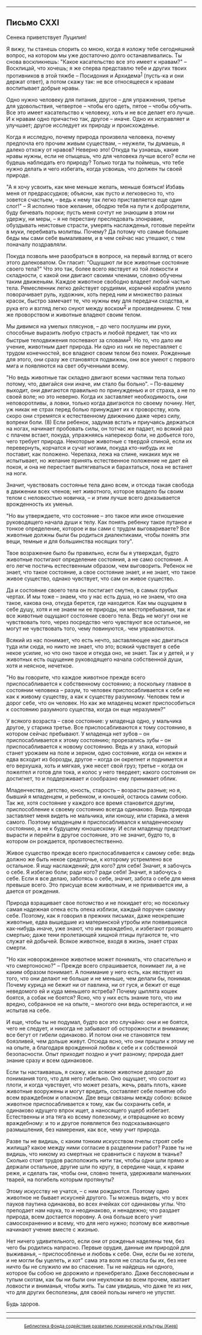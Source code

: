 

* * *

## Письмо CXXI

Сенека приветствует Луцилия!

Я вижу, ты станешь спорить со мною, когда я изложу тебе сегодняшний вопрос, на котором мы уже достаточно долго останавливались. Ты снова воскликнешь: "Какое касательство все это имеет к нравам?" – Восклицай, что хочешь; я же сперва представлю тебе и других твоих противников в этой тяжбе – Посидония и Архидема<sup>[1](refer.htm#pСХХI-1)</sup> (пусть-ка и они держат ответ), а потом скажу так: не все относящееся к нравам воспитывает добрые нравы.

Одно нужно человеку для питания, другое – для упражнения, третье для удовольствия, четвертое – чтобы его одеть, пятое – чтобы обучить. Все это имеет касательство к человеку, хоть и не все делает его лучше. И к нравам одно причастно так, другое – иначе. Одно их исправляет и улучшает; другое исследует их природу и происхожденье.

Когда я исследую, почему природа произвела человека, почему предпочла его прочим живым существам, – неужели, ты думаешь, я далеко отхожу от нравов? Неверно это! Откуда ты узнаешь, какие нравы нужны, если не отыщешь, что для человека лучше всего? если не будешь наблюдать его природу? Только тогда ты поймешь, что тебе нужно делать и чего избегать, когда усвоишь, что должен ты своей природе.

"А я хочу усвоить, как мне меньше желать, меньше бояться! Избавь меня от предрассудков; объясни, как пусто и легковесно то, что зовется счастьем, – ведь к нему так легко приставляется еще один слог!" – Я исполню твое желание, ободрю тебя на пути к добродетели, буду бичевать пороки; пусть меня сочтут не знающим в этом ни удержу, ни меры, – я не перестану преследовать злонравие, обуздывать неистовые страсти, умерять наслажденья, готовые перейти в муки, перебивать молитвы. Почему? Да потому что самые большие беды мы сами себе вымаливаем, и в чем сейчас нас утешают, с тем поначалу поздравляли.

Покуда позволь мне разобраться в вопросе, на первый взгляд от всего этого далековатом. Он гласит: "Ощущают ли все животные состояние своего тела?" Что это так, более всего явствует из той ловкости и складности, с какой они двигают своими членами, словно обучены таким движеньям. Каждое животное свободно владеет любой частью тела. Ремесленник легко действует орудиями, кормчий корабля умело поворачивает руль, художник, хоть перед ним и множество разных красок, быстро замечает те, что нужны ему для передачи сходства, и рука его и взгляд легко снуют между воском<sup>[2](refer.htm#pСХХI-2)</sup> и произведением. С тем же проворством и животные владеют своим телом.

Мы дивимся на умелых плясунов, – до чего послушны им руки, способные выразить любую страсть и любой предмет, так что их быстрые телодвижения поспевают за словами<sup>[3](refer.htm#pСХХI-3)</sup>. Но то, что дало им учение, животным дает природа. Ни одно из них не переставляет с трудом конечностей, все владеют своим телом без помех. Рожденные для этого, они сразу же становятся подвижны, они все умеют с первого мига и появляются на свет обученными всему.

"Но ведь животные так складно двигают всеми частями тела только потому, что, двигайся они иначе, им стало бы больно". – По-вашему выходит, они двигаются правильно по принужденью и от страха, а не по своей воле; но это неверно. Когда их заставляет необходимость, они неповоротливы, а ловки, только когда двигаются по своему почину. Нет, уж никак не страх перед болью принуждает их к проворству, коль скоро они стремятся к естественному движению даже через силу, вопреки боли. (8) Если ребенок, задумав встать и приучаясь держаться на ногах, начинает пробовать силы, он тотчас же падает, но всякий раз с плачем встает, покуда, упражняясь наперекор боли, не добьется того, чего требует природа. Некоторые животные с твердой спиной, если их перевернуть, корчатся и сучат ногами, покуда кто-нибудь их не поставит, как положено. Черепаха, лежа на спине, никаких мук не испытывает, но желание принять естественное положение не дает ей покоя, и она не перестает вытягиваться и барахтаться, пока не встанет на ноги.

Значит, чувствовать состоянье тела дано всем, и отсюда такая свобода в движении всех членов; нет животного, которое владело бы своим телом с неловкостью новичка, – и этим лучше всего доказывается врожденность их уменья.

"Но вы утверждаете, что состояние – это такое или иное отношение руководящего начала души к телу. Как понять ребенку такое путаное и тонкое определение, которое и вы сами с трудом выговариваете? Все животные должны были бы родиться диалектиками, чтобы понять эти вещи, темные и для большинства носящих тогу".

Твое возражение было бы правильно, если бы я утверждал, будто животные постигают определение состояния, а не само состояние. А его легче постичь естественным образом, чем выговорить. Ребенок не знает, что такое состояние, а свое состояние знает, и не знает, что такое живое существо, однако чувствует, что сам он живое существо.

Да и состояние своего тела он постигает смутно, в самых грубых чертах. И мы тоже – знаем, что у нас есть душа, но не знаем, что она такое, какова она, откуда берется, где находится. Как мы ощущаем в себе душу, хотя и не знаем ни ее природы, ни местопребывания, так и все животные ощущают состояние своего тела. Ведь не могут они не чувствовать того, через посредство чего чувствуют все остальное, не могут не чувствовать того, чему повинуются,. чем управляются.

Всякий из нас понимает, что есть нечто, заставляющее нас двигаться туда или сюда, но никто не знает, что это; всякий чувствует в себе некое усилие, но что оно такое и откуда оно, не знает. Так и у детей, и у животных есть ощущение руководящего начала собственной души, хотя и неясное, нечеткое.

"Но вы говорите, что каждое животное прежде всего приспосабливается к собственному состоянию; а поскольку главное в состоянии человека – разум, то человек приспосабливается к себе не как к живому существу, а как к существу разумному. Человек тем и дорог себе, что он человек. Но как же младенец может приспособиться к состоянию разумного существа, когда он еще неразумен?"

У всякого возраста – свое состояние: у младенца одно, у мальчика другое, у старика третье. Все приспосабливаются к тому состоянию, в котором сейчас пребывают. У младенца нет зубов – он приспосабливается к этому состоянию; прорезались зубы – он приспосабливается к новому состоянию. Ведь и у злака, который станет урожаем на поле и зерном, одно состояние, когда он нежен и едва всходит из борозды, другое – когда он окрепнет и поднимется и его верхушка, хоть и мягкая, уже несет свой груз; третье – когда он пожелтел и готов для тока, и колос у него твердеет; какого состояния он достигнет, то и поддерживает и сообразно ему принимает облик.

Младенчество, детство, юность, старость – возрасты разные; но я, бывший я младенцем, и ребенком, и юношей, остаюсь самим собою. Так же, хотя состояние у каждого все время становится другим, приспособление к своему состоянию всегда одинаково. Ведь природа заставляет меня видеть не мальчика, или юношу, или старика, а меня самого. Поэтому младенцем я приспосабливался к младенческому состоянию, а не к будущему юношескому. И если младенцу предстоит вырасти и перейти в другое состояние, это не значит, будто то, в котором он рождается, противоестественно.

Живое существо прежде всего приспосабливается к самому себе: ведь должно же быть некое средоточье, к которому устремлено все остальное. Я ищу наслаждений; для кого? для себя! Значит, я забочусь о себе. Я избегаю боли; ради кого? ради себя! Значит, я забочусь о себе. Если я все делаю, заботясь о себе, значит, забота о себе для меня превыше всего. Это присуще всем животным, и не прививается им, а дается от рождения.

Природа взращивает свое потомство и не покидает его; но поскольку самая надежная опека есть опека изблизи, каждый поручен самому себе. Поэтому, как я говорил в прежних письмах, даже неокрепшие животные, едва вышедшие из материнской утробы или появившиеся как-нибудь иначе, уже знают, что им враждебно, и избегают грозящего смертью; даже тени пролетающей хищной птицы пугаются те, что служат ей добычей. Всякое животное, входя в жизнь, знает страх смерти.

"Но как новорожденное животное может понимать, что спасительно и что смертоносно?" – Прежде всего спрашивается, понимает ли, а не каким образом понимает. А понимание у него есть, как явствует из того, что они делают не больше и не меньше, чем делали бы, понимая. Почему курица не бежит ни от павлина, ни от гуся, и бежит от еще неведомого ей и куда меньшего ястреба? Почему цыплята кошек боятся, а собак не боятся? Ясно, что у них есть знание того, что им вредно, собранное не на опыте, – многого они ведь остерегаются, и не испытав на себе.

И еще, чтобы ты не подумал, будто все это случайно: они и не боятся, чего не следует, и никогда не забывают об осторожности и внимании; все бегут от гибели одинаково. И потом они не становятся тем боязливей, чем дольше живут. Отсюда ясно, что они пришли к этому не на опыте, а благодаря врожденной любви к себе и к собственной безопасности. Опыт приходит поздно и учит разному; природа дает знание сразу и всем одинаковое.

Если ты настаиваешь, я скажу, как всякое животное доходит до понимания того, что для него гибельно. Оно ощущает, что состоит из плоти, и когда чувствует, что может резать, жечь, рвать плоть, какие животные вооружены и могут вредить, составляет себе понятие обо всем враждебном и опасном. Две вещи связаны между собою: всякое животное приспосабливается к тому, как бы сохранить себя, и одинаково идущего впрок ищет, а наносящего ущерб избегает. Естественны и эта тяга ко всему полезному, и отвращение ко всему враждебному: и то и другое появляется без подсказывающего размышления, без намерения, как все, чему учит природа.

Разве ты не видишь, с каким тонким искусством пчелы строят себе жилища? какое между ними согласие в разделении работ? Разве ты не видишь, что никому из смертных не сравниться с пауком в тканье? Сколько стоит трудов расположить нити так, чтобы одни шли прямо и держали остальное, другие шли по кругу, в середине чаще, к краям реже, и сделать так, чтобы они, словно тенета, удерживали маленьких тварей, на погибель которым протянуты?

Этому искусству не учатся, – с ним рождаются. Поэтому одно животное не бывает искусней другого. Ты можешь видеть, что у всех пауков паутина одинакова, во всех ячейках сот одинаковы углы. Что преподает нам наука, то и неодинаково, и ненадежно; что раздает природа, всем достается поровну. А она больше всего учит самосохранению и всему, что для него нужно; поэтому все животные начинают учение вместе с жизнью.

Нет ничего удивительного, если они от рожденья наделены тем, без чего бы родились напрасно. Первые орудия, данные им природой для выживанья, – приспособленье и любовь к себе. Они, если бы не хотели, и не могли бы уцелеть, и хот" сама эта воля не спасла бы их, без нее ничто бы не служило им во спасение. Ты не найдешь ни одного, которое бы собою не дорожило и пренебрегало. Даже бессловесным и тупым скотам, как бы ни были они неуклюжи во всем прочем, хватает ловкости и вниманья, чтобы жить. Ты сам увидишь, что даже те из них, что для других бесполезны, для своей пользы ничего не упустят.

Будь здоров.

<div align="center">

* * *



* * *

[<small>Библиотека Фонда содействия развитию психической культуры (Киев)</small>](mailto:webmaster@psylib.kiev.ua)</div>